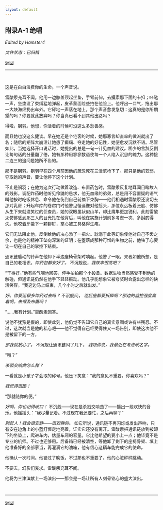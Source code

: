 ```yaml
---
layout: default
---
```


## 附录A-1 绝唱

_Edited by Hamster4_

_文件状态：已归档_

[返回](../)

* * *

<br />

这是在白白浪费你的生命。一个声音说。

雷酸汞充耳不闻。他用一边膝盖顶起坐垫，手臂前伸，去摸索那下面的卡扣；咔哒一声，坐垫没了束缚猛地弹起，皮革蒙面险些拍在他脸上。他呼出一口气，拖出那一大块海绵扔出车外。它砰地一声落在地上。那个声音愈发急切：这真的是你所期望的吗？你要就此放弃吗？你当真已看不到其他出路吗？

得啦，钢羽。他想，你活着的时候可没这么多愁善感。

而且她也没这么健谈。早在她还是个宅客的时候，她那寡言却直率的做派就出了名；随后的矩阵大崩溃让她患了癫痫、夺走她的好记性，她便愈发沉默不语。尽管如此，当她选择开口说话时，她提出的总是一句一针见血的建议。稀少的言辞反倒让每句话的分量翻了倍，她有那种用寥寥数语使每一个人陷入沉思的魄力。这种接二连三的追问是她所不齿的。

那不是钢羽。钢羽早在四个月前因他的疏忽死在三津滨枪下了。那只是他的软弱，夺取她的声音，要让他停下这个计划。

不止是钢羽；在他为这次行动做着改造、布置药包时，雷酸汞反复地耳闻目睹故人的残影。调配炸药时他听见伶鼬的恳求，他无血缘的弟弟，总是用不容置疑的语气叫他按时吃饭休息、命令他在伤到自己前摘下束胸——他们相遇时雷酸汞还没切去那对乳房；升起车库的卷帘门时他瞥见怪诞像对他摇头，那位永远板着张脸、仿佛从生下来就没笑过的侦查员，她的双眼虽状似山羊，却比鹰隼更加锐利。此刻雷酸汞仿佛感到那三人的目光扎在他背后，叫他在实施计划前多考虑一次、多斟酌得失。他咬着牙撬下一颗铆钉，掌心被工具硌得生疼。

它们无法阻止他，反倒给他的决心添了一把火。耽溺于此等幻象使他对自己不齿之余，也是他的精神正坠向深渊的证明；在堕落成那种可憎的生物之前，他铁了心要让一切在自己的掌控下结束。

通讯链启动的铃声在他卸下半边座椅骨架时响起。他瞥了一眼，来者如他所想，是自己的老相识。*炸药包都安好了。* 不沉舰说，*我效率很高吧？*

“干得好。”他有些气喘地回答，伸手拍拍那个小设备。数据生物当然感受不到他的触碰，但通讯链仍然在他手下轻轻振动。他几乎能想象它被夸奖时会露出怎样的快活笑容。“我这边马上结束，几个小时之后就出发。”

_好。你要运很多炸药过去吗？_ 不沉舰问， _连后座都要拆掉啊？那边的监控强度高着呢。来得及布置吗？_

“……我有计划。”雷酸汞回答。

说他不犹豫是假的，即使此刻，他仍觉不告知它自己的真实意图或许有些残忍。不过，这次就当是他的私心吧——他不觉得自己经受得住又一场告别，即使这次他不是被留下的一方。

_那我就放心了。_ 不沉舰让通讯链闪了几下， _我跟你说，我最近在考虑改名字。_

“哦？”

_杀戮交响曲怎么样？_

一看就是小孩子才会取的称号。他压下笑意：“我的意见不重要。你喜欢吗？”

_我觉得很酷！_

“那就随你的便。”

_好啊，你也记得改口！_ 不沉舰——现在是杀戮交响曲了——播出一段欢快的音乐。他摇摇头：“我尽量记着。不过现在我还要忙，之后再聊？”

_别赶人！我会很安静——很安静的。_ 如它所说，通讯链不再闪烁或发出声响，只有安在边角上的小蓝灯恒定地亮着，证实它还没有离开。雷酸汞把通讯链放到被卸下的坐垫上，爬进车内，估量车厢的容量。它比他希望的要小上一点；他毕竟不是专业的机师。不过也还够用。后备箱已经被清空，等他卸了剩下的座椅骨架、填上他准备好的全部家当，再灌满它的油箱，他有信心这辆车能完成它的使命。


他确认一次时间。他错过了晚饭，不过那也不重要了。他的心脏砰砰跳动。

不要去，幻影们哀求。雷酸汞充耳不闻。

他将为三津滨献上一场演出——那会是一场让所有人刻骨铭心的盛大演出。

<br />

* * *

[返回](../)

<br />
